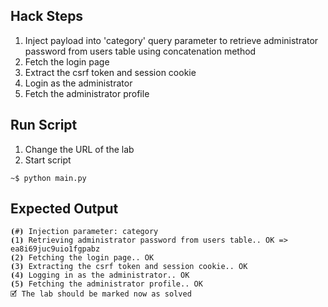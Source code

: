 ## Hack Steps

1. Inject payload into 'category' query parameter to retrieve administrator password from users table using concatenation method
2. Fetch the login page
3. Extract the csrf token and session cookie
4. Login as the administrator
5. Fetch the administrator profile

## Run Script

1. Change the URL of the lab
2. Start script

```
~$ python main.py
```

## Expected Output

```
⦗#⦘ Injection parameter: category
⦗1⦘ Retrieving administrator password from users table.. OK => ea8i69juc9uio1fgpabz
⦗2⦘ Fetching the login page.. OK
⦗3⦘ Extracting the csrf token and session cookie.. OK
⦗4⦘ Logging in as the administrator.. OK
⦗5⦘ Fetching the administrator profile.. OK
🗹 The lab should be marked now as solved
```
